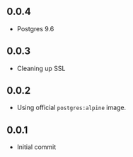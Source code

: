 ## 0.0.4
* Postgres 9.6

## 0.0.3
* Cleaning up SSL

## 0.0.2
* Using official `postgres:alpine` image.

## 0.0.1
* Initial commit
